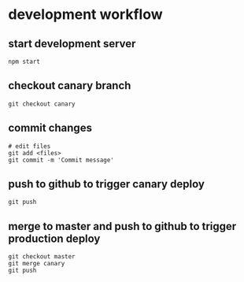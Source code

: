 # development workflow

## start development server

```
npm start
```

## checkout canary branch

```
git checkout canary
```

## commit changes

```
# edit files
git add <files>
git commit -m 'Commit message'
```

## push to github to trigger canary deploy

```
git push
```

## merge to master and push to github to trigger production deploy

```
git checkout master
git merge canary
git push
```
